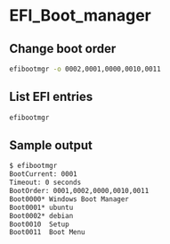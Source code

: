 # EFI_Boot_manager

## Change boot order

```bash
efibootmgr -o 0002,0001,0000,0010,0011
```

## List EFI entries

```bash
efibootmgr
```

## Sample output

```bash
$ efibootmgr
BootCurrent: 0001
Timeout: 0 seconds
BootOrder: 0001,0002,0000,0010,0011
Boot0000* Windows Boot Manager
Boot0001* ubuntu
Boot0002* debian
Boot0010  Setup
Boot0011  Boot Menu
```
